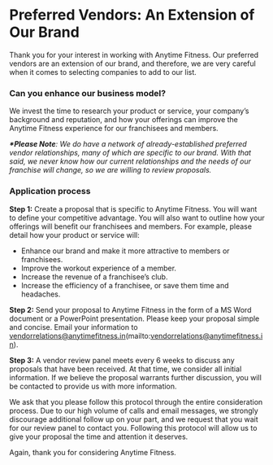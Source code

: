 # Preferred Vendors: An Extension of Our Brand

Thank you for your interest in working with Anytime Fitness. Our preferred vendors are an extension of our brand, and therefore, we are very careful when it comes to selecting companies to add to our list.

### Can you enhance our business model?

We invest the time to research your product or service, your company’s background and reputation, and how your offerings can improve the Anytime Fitness experience for our franchisees and members.

_**\*Please Note**: We do have a network of already-established preferred vendor relationships, many of which are specific to our brand. With that said, we never know how our current relationships and the needs of our franchise will change, so we are willing to review proposals._

### Application process

**Step 1:** Create a proposal that is specific to Anytime Fitness. You will want to define your competitive advantage. You will also want to outline how your offerings will benefit our franchisees and members. For example, please detail how your product or service will:

- Enhance our brand and make it more attractive to members or franchisees.
- Improve the workout experience of a member.
- Increase the revenue of a franchisee’s club.
- Increase the efficiency of a franchisee, or save them time and headaches.

**Step 2:** Send your proposal to Anytime Fitness in the form of a MS Word document or a PowerPoint presentation. Please keep your proposal simple and concise. Email your information to vendorrelations@anytimefitness.in(mailto:vendorrelations@anytimefitness.in).

**Step 3:** A vendor review panel meets every 6 weeks to discuss any proposals that have been received. At that time, we consider all initial information. If we believe the proposal warrants further discussion, you will be contacted to provide us with more information.

We ask that you please follow this protocol through the entire consideration process. Due to our high volume of calls and email messages, we strongly discourage additional follow up on your part, and we request that you wait for our review panel to contact you. Following this protocol will allow us to give your proposal the time and attention it deserves.

Again, thank you for considering Anytime Fitness.